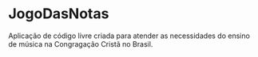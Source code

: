 # JogoDasNotas
Aplicação de código livre criada para atender as necessidades do ensino de música na Congragação Cristã no Brasil.
